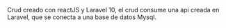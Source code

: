 Crud creado con reactJS y Laravel 10, el crud consume una api creada en Laravel, que se conecta a una base de datos Mysql. 
